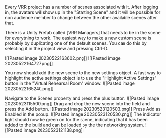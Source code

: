 Every VRR project has a number of scenes associated with it. After logging in, the avatars will show up in the "Starting Scene" and it will be possible for non audience member to change between the other available scenes after that.

There is a Unity Prefab called [VRR Managers] that needs to be in the scene for everytning to work. The easiest way to make a new custom scene is probably by duplicating one of the default scenes. You can do this by selecting it in the project view and pressing Ctrl-D.

![[Pasted image 20230522163602.png]]
![[Pasted image 20230522164727.png]]

You now should add the new scene to the new settings object. A fast way to highlight the active settings object is to use the "Highlight Active Settings" button in the "Virtual Rehearsal Room" window.
![[Pasted image 20230522165240.png]]

Navigate to the Scenes property and press the plus button.
![[Pasted image 20230523115500.png]]
Drag and drop the new scene into the field and press the Add button.
![[Pasted image 20230523120503.png]]
Press Add as Enabled in the popup.
![[Pasted image 20230523120530.png]]
The indicator light should now be green on for the scene, indicating that it has been added to the build and can be loaded by the the networking system.
![[Pasted image 20230523121138.png]]